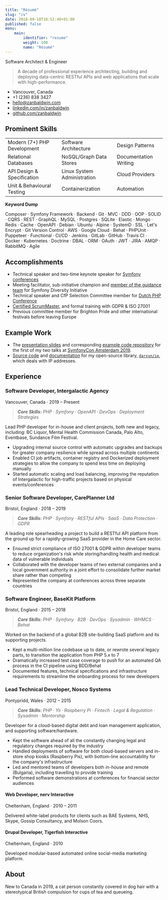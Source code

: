 ```yaml
---
title: "Résumé"
slug: "cv"
date: 2018-09-10T10:52:40+01:00
published: false
menu:
    main:
        identifier: "resume"
        weight: 100
        name: "Résumé"
---
```


Software Architect & Engineer

> A decade of professional experience architecting, building and deploying
> data-centric RESTful APIs and web applications that scale with
> high-performance.

- Vancouver, Canada
- +1 (236) 838 3427
- hello@zanbaldwin.com
- [linkedin.com/in/zanbaldwin][li]
- [github.com/zanbaldwin][gh]

## Prominent Skills

|                             |                             |                       |
|-----------------------------|-----------------------------|-----------------------|
| Modern (7+) PHP Development | Software Architecture       | Design Patterns       |
| Relational Databases        | NoSQL/Graph Data Stores     | Documentation Writing |
| API Design & Specification  | Linux System Administration | Cloud Providers       |
| Unit & Behavioural Testing  | Containerization            | Automation            |

**Keyword Dump**

  Composer · Symfony Framework · Backend · Git · MVC · DDD · OOP · SOLID ·
  CQRS · REST · GraphQL · MySQL · Postgres · SQLite · Elastic · Mongo · Redis ·
  Cache · OpenAPI · Debian · Ubuntu · Alpine · SystemD · SSL · Let's Encrypt ·
  Git Version Control · AWS · Google Cloud · Behat · PHPUnit · Puppeteer ·
  Functional · CI/CD · Jenkins · GitLab · GitHub · Travis CI · Docker ·
  Kubernetes · Doctrine · DBAL · ORM · OAuth · JWT · JIRA · AMQP · RabbitMQ ·
  Agile

## Accomplishments

- Technical speaker and two-time keynote speaker for [Symfony
  conferences][sflive]
- Meeting facilitator, sub-initiative champion and [member of the guidance
  team][guidance] for Symfony Diversity Initiative
- Technical speaker and CfP Selection Committee member for [Dutch PHP
  Conference][dpc]
- [Certified ScrumMaster][scrum], and formal training with GDPR & ISO 27001
- Previous committee member for Brighton Pride and other international festivals
  before leaving Europe

## Example Work

- The [presentation slides][sfconslides] and corresponding [example code
  repository][sfconrepo] for the first of my two talks at [SymfonyCon Amsterdam
  2019][sfcon].
- [Source code][darsynip] and [documentation][ipdocs] for my open-source
  library, [`darsyn/ip`][ippackagist], which deals with IP addresses.

## Experience

### Software Developer, Intergalactic Agency
Vancouver, Canada · 2019 – Present
> _**Core Skills:** PHP · Symfony · OpenAPI · DevOps · Deployment Strategies_

Lead PHP developer for in-house and client projects, both new and legacy,
including: BC Liquor, Mental Health Commission Canada, Palo Alto, Eventbase,
Sundance Film Festival.
- Upgrading internal source control with automatic upgrades and backups for
  greater company resilience while spread across multiple continents
- Enabled CI job artifacts, container registry and Dockerized deployment
  strategies to allow the company to spend less time on deploying manually
- Started automatic scaling and load balancing, improving the reputation of
  Intergalactic for high-traffic projects based on physical events/conferences

### Senior Software Developer, CarePlanner Ltd
Bristol, England · 2018 – 2019
> _**Core Skills:** PHP · Symfony · RESTful APIs · SaaS · Data Protection · GDPR_

A leading role spearheading a project to build a RESTful API platform from the
ground up for a rapidly-growing SaaS provider in the Home Care sector.
- Ensured strict compliance of ISO 27001 & GDPR within developer teams to reduce
  organization's risk while storing/handling health and medical data of
  vulnerable individuals
- Collaborated with the developer teams of two external companies and a local
  government authority in a joint effort to consolidate further market share
  rather than competing
- Represented the company at conferences across three separate countries

### Software Engineer, BaseKit Platform
Bristol, England · 2015 – 2018
> _**Core Skills:** PHP · Symfony · B2B · DevOps · Sysadmin · WHMCS · Behat_

Worked on the backend of a global B2B site-building SaaS platform and its
supporting projects.

- Kept a multi-million line codebase up to date, or rewrote several legacy
  parts, to transition the application from PHP 5.x to 7
- Dramatically increased test case coverage to push for an automated QA process
  in the CI pipeline using BDD/Behat
- Documented features, technical specifications and infrastructure requirements
  to streamline the onboarding process for new developers

### Lead Technical Developer, Nosco Systems
Pontypridd, Wales · 2012 – 2015
> _**Core Skills:** PHP · Yii · Raspberry Pi · Fintech · Legal & Regulation ·
> Sysadmin · Mentorship_

Developer for a cloud-based digital debt and loan management application, and
supporting software/hardware.
- Kept the software ahead of all the constantly changing legal and regulatory
  changes required by the industry
- Handled deployments of software for both cloud-based servers and in-store
  shop kiosks (Raspberry Pis), with bottom-line accountability for the
  company's infrastructure
- Led and mentored teams of developers both in-house and remote (Bulgaria),
  including travelling to provide training
- Performed software demonstrations at conferences for financial sector audiences

#### Web Developer, nerv Interactive
Cheltenham, England · 2010 – 2011

Delivered white-label products for clients such as BAE Systems, NHS, Skype,
Gossip Consultancy, and Molson Coors.

#### Drupal Developer, Tigerfish Interactive
Cheltenham, England · 2010

Developed modular-based automated online social-media marketing platform.

## About

New to Canada in 2019, a cat person constantly covered in dog hair with a
stereotypical British compulsion for cups of tea and queueing.



[li]: https://www.linkedin.com/in/zanbaldwin/ "Zan Baldwin on LinkedIn"
[gh]: https://github.com/zanbaldwin "Zan Baldwin on GitHub"
[sfconslides]: https://docs.google.com/presentation/d/1cTDYd4tNHH37MKbNEm1jqdMW-NcqaVU2MLIsUWtCs7k/edit?usp=sharing "SymfonyCon Amsterdam 2019: Presentation by Zan Baldwin"
[sfconrepo]: https://github.com/zanbaldwin/sfcon19 "zanbaldwin/sfcon19 on GitHub"
[darsynip]: https://github.com/darsyn/ip "darsyn/ip on GitHub"
[ipdocs]: http://darsyn.github.io/ip/ "Documentation for darsyn/ip"
[ippackagist]: https://packagist.org/packages/darsyn/ip "darsyn/ip on Packagist"
[sflive]: https://live.symfony.com "Symfony Live Conferences"
[sfcon]: https://amsterdam2019.symfony.com/ "SymfonyCon Amsterdam 2019"
[guidance]: https://symfony.com/doc/current/contributing/diversity/governance.html#guidance "Diversity Initiative Governance"
[dpc]: https://phpconference.nl "Dutch PHP Conference"
[scrum]: https://www.scrumalliance.org "Scrum Alliance"
